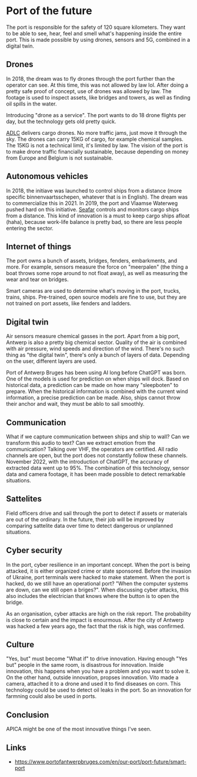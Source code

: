 # Port of the future

The port is responsible for the safety of 120 square kilometers. They want to be able to see, hear, feel and smell what's happening
inside the entire port. This is made possible by using drones, sensors and 5G, combined in a digital twin.

## Drones

In 2018, the dream was to fly drones through the port further than the operator can see. At this time, this was not allowed by law lol.
After doing a pretty safe proof of concept, use of drones was allowed by law. The footage is used to inspect assets, like bridges and towers,
as well as finding oil spills in the water.

Introducing "drone as a service". The port wants to do 18 drone flights per day, but the technology gets old pretty quick.

[ADLC](https://adlc.eu/en) delivers cargo drones. No more traffic jams, just move it through the sky. The drones can carry
15KG of cargo, for example chemical samples. The 15KG is not a technical limit, it's limited by law. The vision of the port is
to make drone traffic financially sustainable, because depending on money from Europe and Belgium is not sustainable.

## Autonomous vehicles

In 2018, the initiave was launched to control ships from a distance (more specific binnenvaartsschepen, whatever that is in English).
The dream was to commercialize this in 2021. In 2019, the port and Vlaamse Waterweg pushed hard on this initiative. [Seafar](https://seafar.eu/)
controls and monitors cargo ships from a distance. This kind of innovation is a must to keep cargo ships afloat (haha), because
work-life balance is pretty bad, so there are less people entering the sector.

## Internet of things

The port owns a bunch of assets, bridges, fenders, embarkments, and more. For example, sensors measure the force on
"meerpalen" (the thing a boat throws some rope around to not float away), as well as measuring the wear and tear on bridges.

Smart cameras are used to determine what's moving in the port, trucks, trains, ships. Pre-trained, open source models
are fine to use, but they are not trained on port assets, like fenders and ladders.

## Digital twin

Air sensors measure chemical gasses in the port. Apart from a big port, Antwerp is also a pretty big chemical sector. Quality of the
air is combined with air pressure, wind speeds and direction of the wind. There's no such thing as "the digital twin", there's only
a bunch of layers of data. Depending on the user, different layers are used.

Port of Antwerp Bruges has been using AI long before ChatGPT was born. One of the models is used for prediction on when ships will dock.
Based on historical data, a prediction can be made on how many "sleepboten" to prepare. When the historical information is combined
with the current wind information, a precise prediction can be made. Also, ships cannot throw their anchor and wait, they must
be ablo to sail smoothly.

## Communication

What if we capture communication between ships and ship to wall? Can we transform this audio to text? Can we extract emotion
from the communication? Talking over VHF, the operators are certified. All radio channels are open, but the port does not constantly
follow these channels. November 2022, with the introduction of ChatGPT, the accuracy of extracted data went up to 95%.
The combination of this technology, sensor data and camera footage, it has been made possible to detect remarkable situations.

## Sattelites

Field officers drive and sail through the port to detect if assets or materials are out of the ordinary. In the future, their
job will be improved by comparing sattelite data over time to detect dangerous or unplanned situations.

## Cyber security

In the port, cyber resilience in an important concept. When the port is being attacked, it is either organized crime or state
sponsored. Before the invasion of Ukraine, port terminals were hacked to make statement. When the port is hacked, do we still have
an operational port? "When the computer systems are down, can we still open a briges?". When discussing cyber attacks, this also includes
the electrician that knows where the button is to open the bridge.

As an organisation, cyber attacks are high on the risk report. The probability is close to certain and the impact is enourmous. After
the city of Antwerp was hacked a few years ago, the fact that the risk is high, was confirmed.

## Culture

"Yes, but" must become "What if" to drive innovation. Having enough "Yes but" people in the same room, is disastrous for innovation.
Inside innovation, this happens when you have a problem and you want to solve it. On the other hand, outside innovation, propses
innovation. Vito made a camera, attached it to a drone and used it to find diseases on corn. This technology could be used to detect
oil leaks in the port. So an innovation for farmning could also be used in ports.

## Conclusion

APICA might be one of the most innovative things I've seen.

## Links

- <https://www.portofantwerpbruges.com/en/our-port/port-future/smart-port>
